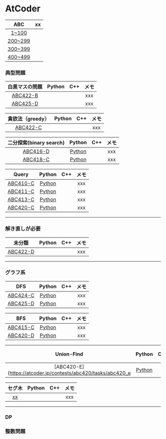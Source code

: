 # AtCoder

|ABC|xx|
|:--:|:--:|
|[1~100]()||
|[200~299]()||
|[300~399]()||
|[400~499]()||


### 典型問題
|白黒マスの問題|Python|C++|メモ|
|:--:|:--:|:--:|:--:|
|[ABC422-B](https://atcoder.jp/contests/abc422/tasks/abc422_b)|[]()|[]()|xxx|
|[ABC425-D](https://atcoder.jp/contests/abc425/tasks/abc425_d)|[]()|[]()|xxx|

|貪欲法（greedy）|Python|C++|メモ|
|:--:|:--:|:--:|:--:|
|[ABC422-C](https://atcoder.jp/contests/abc422/tasks/abc422_b)|[]()|[]()|xxx|


|二分探索(binary search)|Python|C++|メモ|
|:--:|:--:|:--:|:--:|
|[ABC416-D](https://atcoder.jp/contests/abc416/tasks/abc416_d)|[Python](https://github.com/kaneda05/AtCoder/blob/main/ABC_400/ABC416/D.py)|[]()|xxx|
|[ABC418-C](https://atcoder.jp/contests/abc418/tasks/abc418_c)|[Python](https://github.com/kaneda05/AtCoder/blob/main/ABC_400/ABC418/C.py)|[]()|xxx|

|Query|Python|C++|メモ|
|:--:|:--:|:--:|:--:|
|[ABC410-C](https://atcoder.jp/contests/abc410/tasks/abc410_c)|[Python](https://github.com/kaneda05/AtCoder/blob/main/ABC_400/ABC410/C.py)|[]()|xxx|
|[ABC411-C](https://atcoder.jp/contests/abc411/tasks/abc411_c)|[Python](https://github.com/kaneda05/AtCoder/blob/main/ABC_400/ABC411/C.py)|[]()|xxx|
|[ABC413-C](https://atcoder.jp/contests/abc413/tasks/abc413_c)|[Python](https://github.com/kaneda05/AtCoder/blob/main/ABC_400/ABC413/C.py)|[]()|xxx|
|[ABC420-C](https://atcoder.jp/contests/abc420/tasks/abc420_c)|[Python](https://github.com/kaneda05/AtCoder/blob/main/ABC_400/ABC420/C.py)|[]()|xxx|

---

### 解き直しが必要
|未分類|Python|C++|メモ|
|:--:|:--:|:--:|:--:|
|[ABC422-D](https://atcoder.jp/contests/abc422/tasks/abc422_d)|[]()|[]()|xxx|

---

### グラフ系
|DFS|Python|C++|メモ|
|:--:|:--:|:--:|:--:|
|[ABC424-C](https://atcoder.jp/contests/abc424/tasks/abc424_c)|[Python](https://github.com/kaneda05/AtCoder/blob/main/ABC_400/ABC424/C.py)|[]()|xxx|
|[ABC425-D](https://atcoder.jp/contests/abc424/tasks/abc424_d)|[Python](https://github.com/kaneda05/AtCoder/blob/main/ABC_400/ABC424/D.py)|[]()|xxx|


|BFS|Python|C++|メモ|
|:--:|:--:|:--:|:--:|
|[ABC415-C](https://atcoder.jp/contests/abc415/tasks/abc415_c)|[Python](https://github.com/kaneda05/AtCoder/blob/main/ABC_400/ABC415/C.py)|[]()|xxx|
|[ABC420-D](https://atcoder.jp/contests/abc420/tasks/abc420_d)|[Python](https://github.com/kaneda05/AtCoder/blob/main/ABC_400/ABC420/D.py)|[]()|xxx|



|Union-Find|Python|C++|メモ|
|:--:|:--:|:--:|:--:|
|[ABC420-E](https://atcoder.jp/contests/abc420/tasks/abc420_e|[Python](https://github.com/kaneda05/AtCoder/blob/main/ABC_400/ABC420/E.py)|[]()|xxx|

|セグ木|Python|C++|メモ|
|:--:|:--:|:--:|:--:|
|[xx](https://atcoder.jp/contests/abc422/tasks/abc422_d)|[]()|[]()|xxx|

---

### DP

### 整数問題
